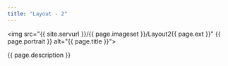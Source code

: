 ```yaml
---
title: "Layout - 2"
---
```

<img src="{{ site.servurl }}/{{ page.imageset }}/Layout2{{ page.ext }}" {{ page.portrait }} alt="{{ page.title }}">
<div>
  {{ page.description }}
</div>
